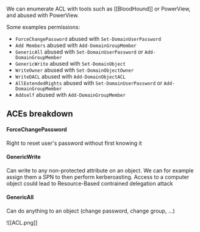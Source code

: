 We can enumerate ACL with tools such as [[BloodHound]] or PowerView, and abused with PowerView.

Some examples permissions:
- `ForceChangePassword` abused with `Set-DomainUserPassword`
- `Add Members` abused with `Add-DomainGroupMember`
- `GenericAll` abused with `Set-DomainUserPassword` or `Add-DomainGroupMember`
- `GenericWrite` abused with `Set-DomainObject`
- `WriteOwner` abused with `Set-DomainObjectOwner`
- `WriteDACL` abused with `Add-DomainObjectACL`
- `AllExtendedRights` abused with `Set-DomainUserPassword` or `Add-DomainGroupMember`
- `Addself` abused with `Add-DomainGroupMember`

## ACEs breakdown

#### ForceChangePassword
Right to reset user's password without first knowing it

#### GenericWrite
Can write to any non-protected attribute on an object. We can for example assign them a SPN to then perform kerberoasting.
Access to a computer object could lead to Resource-Based contrained delegation attack

#### GenericAll
Can do anything to an object (change password, change group, ...)


![[ACL.png]]